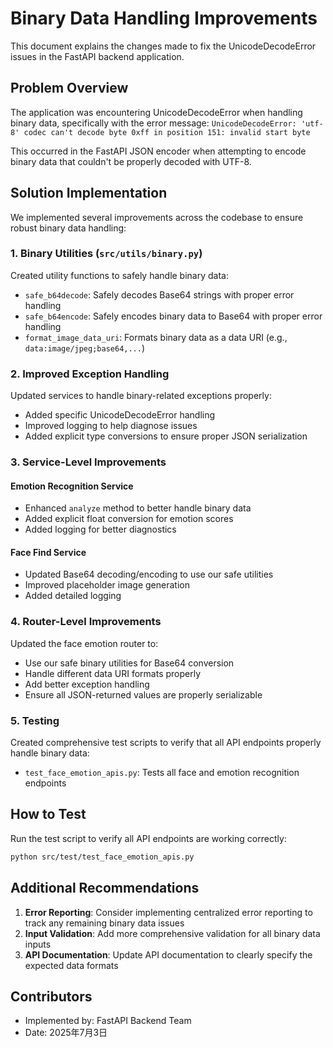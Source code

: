 # Binary Data Handling Improvements

This document explains the changes made to fix the UnicodeDecodeError issues in the FastAPI backend application.

## Problem Overview

The application was encountering UnicodeDecodeError when handling binary data, specifically with the error message:
`UnicodeDecodeError: 'utf-8' codec can't decode byte 0xff in position 151: invalid start byte`

This occurred in the FastAPI JSON encoder when attempting to encode binary data that couldn't be properly decoded with UTF-8.

## Solution Implementation

We implemented several improvements across the codebase to ensure robust binary data handling:

### 1. Binary Utilities (`src/utils/binary.py`)

Created utility functions to safely handle binary data:

- `safe_b64decode`: Safely decodes Base64 strings with proper error handling
- `safe_b64encode`: Safely encodes binary data to Base64 with proper error handling
- `format_image_data_uri`: Formats binary data as a data URI (e.g., `data:image/jpeg;base64,...`)

### 2. Improved Exception Handling

Updated services to handle binary-related exceptions properly:

- Added specific UnicodeDecodeError handling
- Improved logging to help diagnose issues
- Added explicit type conversions to ensure proper JSON serialization

### 3. Service-Level Improvements

#### Emotion Recognition Service

- Enhanced `analyze` method to better handle binary data
- Added explicit float conversion for emotion scores
- Added logging for better diagnostics

#### Face Find Service

- Updated Base64 decoding/encoding to use our safe utilities
- Improved placeholder image generation
- Added detailed logging

### 4. Router-Level Improvements

Updated the face emotion router to:

- Use our safe binary utilities for Base64 conversion
- Handle different data URI formats properly
- Add better exception handling
- Ensure all JSON-returned values are properly serializable

### 5. Testing

Created comprehensive test scripts to verify that all API endpoints properly handle binary data:

- `test_face_emotion_apis.py`: Tests all face and emotion recognition endpoints

## How to Test

Run the test script to verify all API endpoints are working correctly:

```bash
python src/test/test_face_emotion_apis.py
```

## Additional Recommendations

1. **Error Reporting**: Consider implementing centralized error reporting to track any remaining binary data issues
2. **Input Validation**: Add more comprehensive validation for all binary data inputs
3. **API Documentation**: Update API documentation to clearly specify the expected data formats

## Contributors

- Implemented by: FastAPI Backend Team
- Date: 2025年7月3日
